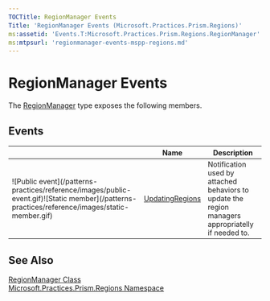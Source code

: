 ```yaml
---
TOCTitle: RegionManager Events
Title: 'RegionManager Events (Microsoft.Practices.Prism.Regions)'
ms:assetid: 'Events.T:Microsoft.Practices.Prism.Regions.RegionManager'
ms:mtpsurl: 'regionmanager-events-mspp-regions.md'
---
```


# RegionManager Events

The [RegionManager](https://msdn.microsoft.com/library/microsoft.practices.prism.regions.regionmanager) type exposes the following members.

## Events

<table>
<thead>
<tr class="header">
<th> </th>
<th>Name</th>
<th>Description</th>
</tr>
</thead>
<tbody>
<tr class="odd">
<td>![Public event](/patterns-practices/reference/images/public-event.gif)![Static member](/patterns-practices/reference/images/static-member.gif)</td>
<td><a href="https://msdn.microsoft.com/library/microsoft.practices.prism.regions.regionmanager.updatingregions">UpdatingRegions</a></td>
<td><div class="summary">
Notification used by attached behaviors to update the region managers appropriatelly if needed to.
</div></td>
</tr>
</tbody>
</table>

## See Also

[RegionManager Class](https://msdn.microsoft.com/library/microsoft.practices.prism.regions.regionmanager)<br/>
[Microsoft.Practices.Prism.Regions Namespace](https://msdn.microsoft.com/library/microsoft.practices.prism.regions)<br/>